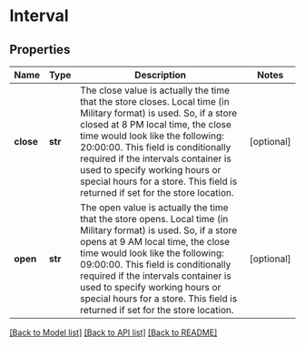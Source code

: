 # Interval

## Properties
Name | Type | Description | Notes
------------ | ------------- | ------------- | -------------
**close** | **str** | The close value is actually the time that the store closes. Local time (in Military format) is used. So, if a store closed at 8 PM local time, the close time would look like the following: 20:00:00. This field is conditionally required if the intervals container is used to specify working hours or special hours for a store. This field is returned if set for the store location. | [optional] 
**open** | **str** | The open value is actually the time that the store opens. Local time (in Military format) is used. So, if a store opens at 9 AM local time, the close time would look like the following: 09:00:00. This field is conditionally required if the intervals container is used to specify working hours or special hours for a store. This field is returned if set for the store location. | [optional] 

[[Back to Model list]](../README.md#documentation-for-models) [[Back to API list]](../README.md#documentation-for-api-endpoints) [[Back to README]](../README.md)

